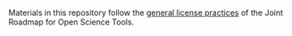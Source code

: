 Materials in this repository follow the [general license practices](http://jrost.org/license) of the Joint Roadmap for Open Science Tools.
